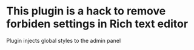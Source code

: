 # This plugin is a hack to remove forbiden settings in Rich text editor

Plugin injects global styles to the admin panel